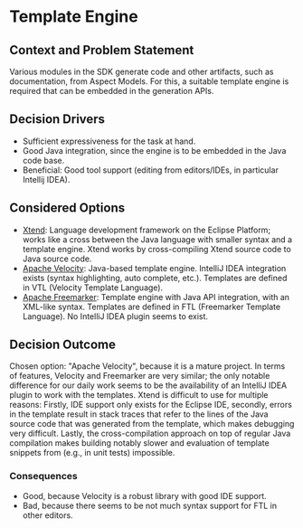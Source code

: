 # Template Engine

## Context and Problem Statement

Various modules in the SDK generate code and other artifacts, such as documentation, from Aspect
Models. For this, a suitable template engine is required that can be embedded in the generation
APIs.

## Decision Drivers

* Sufficient expressiveness for the task at hand.
* Good Java integration, since the engine is to be embedded in the Java code base.
* Beneficial: Good tool support (editing from editors/IDEs, in particular Intellij IDEA).

## Considered Options

* [Xtend](https://eclipse.dev/Xtext/xtend/): Language development framework on the Eclipse Platform;
  works like a cross between the Java language with smaller syntax and a template engine. Xtend
  works by cross-compiling Xtend source code to Java source code.
* [Apache Velocity](https://velocity.apache.org/): Java-based template engine. IntelliJ IDEA
  integration exists (syntax highlighting, auto complete, etc.). Templates are defined in VTL
  (Velocity Template Language).
* [Apache Freemarker](https://freemarker.apache.org/): Template engine with Java API integration,
  with an XML-like syntax. Templates are defined in FTL (Freemarker Template Language). No IntelliJ
  IDEA plugin seems to exist.

## Decision Outcome

Chosen option: "Apache Velocity", because it is a mature project. In terms of features, Velocity and
Freemarker are very similar; the only notable difference for our daily work seems to be the
availability of an IntelliJ IDEA plugin to work with the templates. Xtend is difficult to use for
multiple reasons: Firstly, IDE support only exists for the Eclipse IDE, secondly, errors in the
template result in stack traces that refer to the lines of the Java source code that was generated
from the template, which makes debugging very difficult. Lastly, the cross-compilation approach on
top of regular Java compilation makes building notably slower and evaluation of template snippets
from (e.g., in unit tests) impossible.

### Consequences

* Good, because Velocity is a robust library with good IDE support.
* Bad, because there seems to be not much syntax support for FTL in other editors.

